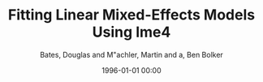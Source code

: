 ---
layout: post
title: Fitting Linear Mixed-Effects Models Using lme4

date: 1996-01-01 00:00
author: Bates, Douglas and M\"achler, Martin and a, Ben Bolker
journal: Journal of Statistical Software

link: https://doi.org/10.18637/jss.v067.i01

year: 2015
---